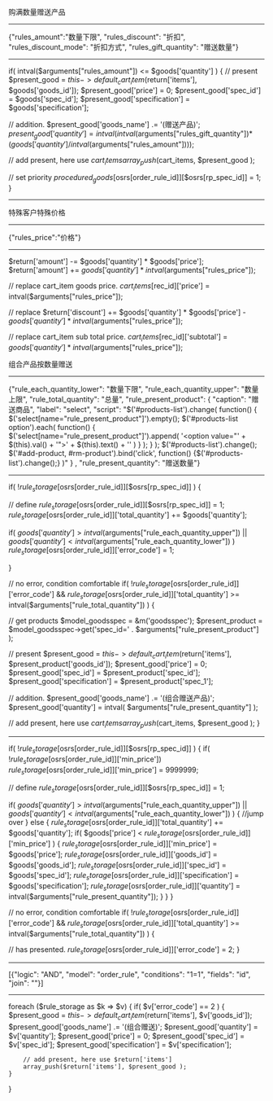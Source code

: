购满数量赠送产品

---

{"rules_amount":"数量下限", "rules_discount": "折扣", "rules_discount_mode": "折扣方式", "rules_gift_quantity": "赠送数量"}

---

if( intval($arguments["rules_amount"]) <= $goods['quantity'] ) {
  // present
  $present_good = $this->default_cart_item($return['items'], $goods['goods_id']);
  $present_good['price'] = 0;
  $present_good['spec_id'] = $goods['spec_id'];
  $present_good['specification'] = $goods['specification'];

  // addition.
  $present_good['goods_name'] .= '(赠送产品)';
  $present_good['quantity'] = intval( intval($arguments["rules_gift_quantity"])*($goods['quantity']/intval($arguments["rules_amount"])));

  // add present, here use $cart_items
  array_push($cart_items, $present_good );

  // set priority
  $procedured_goods[$osrs[order_rule_id]][$osrs[rp_spec_id]] = 1;
}

---



特殊客户特殊价格

---

{"rules_price":"价格"}

---

$return['amount'] -= $goods['quantity'] * $goods['price'];
$return['amount'] += $goods['quantity'] * intval($arguments["rules_price"]);

// replace cart_item goods price.
$cart_items[$rec_id]['price'] = intval($arguments["rules_price"]);

// replace 
$return['discount'] += $goods['quantity'] * $goods['price'] - $goods['quantity'] * intval($arguments["rules_price"]);

// replace cart_item sub total price.
$cart_items[$rec_id]['subtotal'] = $goods['quantity'] * intval($arguments["rules_price"]);



组合产品按数量赠送

---

{"rule_each_quantity_lower": "数量下限", "rule_each_quantity_upper": "数量上限", "rule_total_quantity": "总量", "rule_present_product": { "caption": "赠送商品", "label": "select", 
"script": "$('#products-list').change( function() { $('select[name=\"rule_present_product\"]').empty(); $('#products-list option').each( function() { $('select[name=\"rule_present_product\"]').append( '<option value=\"' + $(this).val() + '\">' + $(this).text() + '</option>' ) } ); }  ); $('#products-list').change(); $('#add-product, #rm-product').bind('click', function() {$('#products-list').change();} )" } , "rule_present_quantity": "赠送数量"}

---

if( !$rule_storage[$osrs[order_rule_id]][$osrs[rp_spec_id]] ) {

  // define
  $rule_storage[$osrs[order_rule_id]][$osrs[rp_spec_id]] = 1;
  $rule_storage[$osrs[order_rule_id]]['total_quantity'] += $goods['quantity'];

  if( $goods['quantity'] > intval($arguments["rule_each_quantity_upper"]) || 
      $goods['quantity'] < intval($arguments["rule_each_quantity_lower"]) ) 
  $rule_storage[$osrs[order_rule_id]]['error_code'] = 1;

}

// no error, condition comfortable
if( !$rule_storage[$osrs[order_rule_id]]['error_code'] && 
  $rule_storage[$osrs[order_rule_id]]['total_quantity'] >= intval($arguments["rule_total_quantity"]) ) {
  
  // get products
  $model_goodsspec = &m('goodsspec');
  $present_product = $model_goodsspec->get('spec_id=' . $arguments["rule_present_product"] );
  
  // present
  $present_good = $this->default_cart_item($return['items'], $present_product['goods_id']);
  $present_good['price'] = 0;
  $present_good['spec_id'] = $present_product['spec_id'];
  $present_good['specification'] = $present_product['spec_1'];

  // addition.
  $present_good['goods_name'] .= '(组合赠送产品)';
  $present_good['quantity'] = intval( $arguments["rule_present_quantity"] );

  // add present, here use $cart_items
  array_push($cart_items, $present_good );
}

---

if( !$rule_storage[$osrs[order_rule_id]][$osrs[rp_spec_id]] ) {
  if( !$rule_storage[$osrs[order_rule_id]]['min_price']) $rule_storage[$osrs[order_rule_id]]['min_price'] = 9999999;

  // define
  $rule_storage[$osrs[order_rule_id]][$osrs[rp_spec_id]] = 1;

  if( $goods['quantity'] > intval($arguments["rule_each_quantity_upper"]) || 
      $goods['quantity'] < intval($arguments["rule_each_quantity_lower"]) ) {
      //jump over
  }
  else {
      $rule_storage[$osrs[order_rule_id]]['total_quantity'] += $goods['quantity'];
      if( $goods['price'] < $rule_storage[$osrs[order_rule_id]]['min_price'] ) {
          $rule_storage[$osrs[order_rule_id]]['min_price'] = $goods['price'];
          $rule_storage[$osrs[order_rule_id]]['goods_id'] = $goods['goods_id'];
          $rule_storage[$osrs[order_rule_id]]['spec_id'] = $goods['spec_id'];
          $rule_storage[$osrs[order_rule_id]]['specification'] = $goods['specification'];
          $rule_storage[$osrs[order_rule_id]]['quantity'] = intval($arguments["rule_present_quantity"]);
      }
  }
}

// no error, condition comfortable
if( !$rule_storage[$osrs[order_rule_id]]['error_code'] && 
  $rule_storage[$osrs[order_rule_id]]['total_quantity'] >= intval($arguments["rule_total_quantity"]) ) {

  // has presented.
  $rule_storage[$osrs[order_rule_id]]['error_code'] = 2;
}

---

[{"logic": "AND", "model": "order_rule", "conditions": "1=1", "fields": "id", "join": ""}]

---

foreach ($rule_storage as $k => $v) {
    if( $v['error_code'] == 2 ) {
        $present_good = $this->default_cart_item($return['items'], $v['goods_id']);
        $present_good['goods_name'] .= '(组合赠送)';
        $present_good['quantity'] = $v['quantity'];
        $present_good['price'] = 0;
        $present_good['spec_id'] = $v['spec_id'];
        $present_good['specification'] = $v['specification'];

        // add present, here use $return['items']
        array_push($return['items'], $present_good );
    }
}
